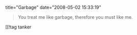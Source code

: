title="Garbage"
date="2008-05-02 15:33:19"
<blockquote>You treat me like garbage, therefore you must like me.</blockquote>

[[!tag  tanker
